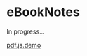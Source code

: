 eBookNotes
=========

In progress...

[pdf.js.demo](http://pkuwwt.github.com/eBookNotes/pdf.js.demo/viewer.html)

